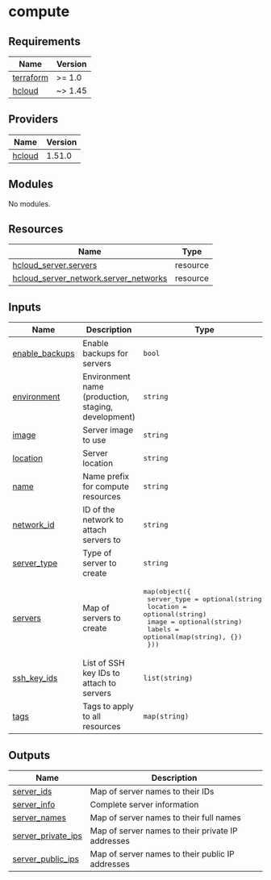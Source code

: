 # compute

<!-- BEGIN_TF_DOCS -->
## Requirements

| Name | Version |
|------|---------|
| <a name="requirement_terraform"></a> [terraform](#requirement\_terraform) | >= 1.0 |
| <a name="requirement_hcloud"></a> [hcloud](#requirement\_hcloud) | ~> 1.45 |

## Providers

| Name | Version |
|------|---------|
| <a name="provider_hcloud"></a> [hcloud](#provider\_hcloud) | 1.51.0 |

## Modules

No modules.

## Resources

| Name | Type |
|------|------|
| [hcloud_server.servers](https://registry.terraform.io/providers/hetznercloud/hcloud/latest/docs/resources/server) | resource |
| [hcloud_server_network.server_networks](https://registry.terraform.io/providers/hetznercloud/hcloud/latest/docs/resources/server_network) | resource |

## Inputs

| Name | Description | Type | Default | Required |
|------|-------------|------|---------|:--------:|
| <a name="input_enable_backups"></a> [enable\_backups](#input\_enable\_backups) | Enable backups for servers | `bool` | `true` | no |
| <a name="input_environment"></a> [environment](#input\_environment) | Environment name (production, staging, development) | `string` | n/a | yes |
| <a name="input_image"></a> [image](#input\_image) | Server image to use | `string` | `"ubuntu-24.04"` | no |
| <a name="input_location"></a> [location](#input\_location) | Server location | `string` | `"nbg1"` | no |
| <a name="input_name"></a> [name](#input\_name) | Name prefix for compute resources | `string` | n/a | yes |
| <a name="input_network_id"></a> [network\_id](#input\_network\_id) | ID of the network to attach servers to | `string` | n/a | yes |
| <a name="input_server_type"></a> [server\_type](#input\_server\_type) | Type of server to create | `string` | `"cx11"` | no |
| <a name="input_servers"></a> [servers](#input\_servers) | Map of servers to create | <pre>map(object({<br>    server_type = optional(string)<br>    location    = optional(string)<br>    image       = optional(string)<br>    labels      = optional(map(string), {})<br>  }))</pre> | `{}` | no |
| <a name="input_ssh_key_ids"></a> [ssh\_key\_ids](#input\_ssh\_key\_ids) | List of SSH key IDs to attach to servers | `list(string)` | n/a | yes |
| <a name="input_tags"></a> [tags](#input\_tags) | Tags to apply to all resources | `map(string)` | `{}` | no |

## Outputs

| Name | Description |
|------|-------------|
| <a name="output_server_ids"></a> [server\_ids](#output\_server\_ids) | Map of server names to their IDs |
| <a name="output_server_info"></a> [server\_info](#output\_server\_info) | Complete server information |
| <a name="output_server_names"></a> [server\_names](#output\_server\_names) | Map of server names to their full names |
| <a name="output_server_private_ips"></a> [server\_private\_ips](#output\_server\_private\_ips) | Map of server names to their private IP addresses |
| <a name="output_server_public_ips"></a> [server\_public\_ips](#output\_server\_public\_ips) | Map of server names to their public IP addresses |
<!-- END_TF_DOCS -->
